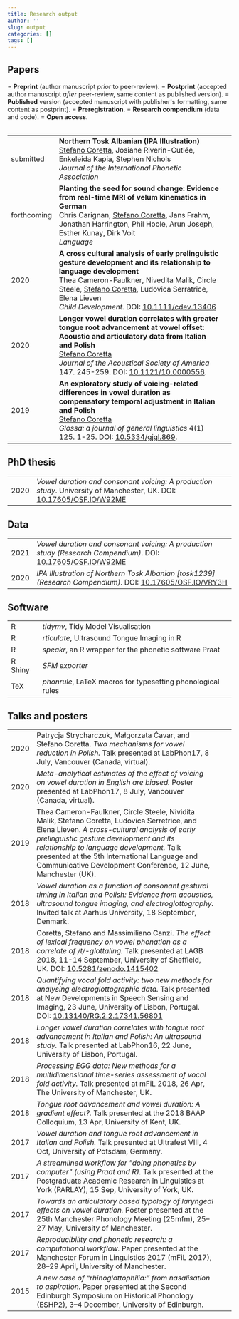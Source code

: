 ```yaml
---
title: Research output
author: ''
slug: output
categories: []
tags: []
---
```


<h2>Papers</h2>

<span style="display: block" id="osi-notice">
  <span class="osi-preprint"></span> = <b>Preprint</b> (author manuscript <em>prior</em> to peer-review).
  <span class="osi-postprint"></span> = <b>Postprint</b> (accepted author manuscript <em>after</em> peer-review, same content as published version).
  <span class="osi-published"></span> = <b>Published</b> version (accepted manuscript with publisher's formatting, same content as postprint).
  <span class="osi-prereg"></span> = <b>Preregistration</b>.
  <span class="osi-compendium"></span> = <b>Research compendium</b> (data and code). <i class="fa fa-lock-open"></i> = <b>Open access</b>.
</span>

<br>

<table>
  <tr>
    <td>submitted</td>
    <td>
    <b>Northern Tosk Albanian (IPA Illustration)</b>
    <br>
    <u>Stefano Coretta</u>, Josiane Riverin-Cutlée, Enkeleida Kapia, Stephen Nichols
    <br>
    <em>Journal of the International Phonetic Association</em>
    <br>
    <a class="osi" href=https://osf.io/mb2hg/ target="_blank"><span class="osi-preprint"></span></a>
    <a class="osi" href=https://osf.io/vry3h/ target="_blank"><span class="osi-compendium"></span></a>
    </td>
    <td></td>
  </tr>
  <tr>
    <td>forthcoming</td>
    <td>
    <b>Planting the seed for sound change: Evidence from real-time MRI of velum kinematics in German</b>
    <br>
    Chris Carignan, <u>Stefano Coretta</u>, Jans Frahm, Jonathan Harrington, Phil Hoole, Arun Joseph, Esther Kunay, Dirk Voit
    <br>
    <em>Language</em>
    <br>
    <a class="osi" href=https://github.com/ChristopherCarignan/journal-articles/tree/master/rtMRI-velum target="_blank"><span class="osi-compendium"></span></a>
    </td>
    <td></td>
  </tr>
  <tr>
    <td>2020</td>
    <td>
    <b>A cross cultural analysis of early prelinguistic gesture development and its relationship to language development</b>
    <br>
    Thea Cameron-Faulkner, Nivedita Malik, Circle Steele, <u>Stefano Coretta</u>, Ludovica Serratrice, Elena Lieven
    <br>
    <em>Child Development</em>. DOI: <a href="http://doi.org/10.1111/cdev.13406" target="_blank">10.1111/cdev.13406</a>
    <br>
    <a class="osi" href=https://doi.org/10.1111/cdev.13406 target="_blank"><span class="osi-published"></span></a>
    </td>
    <td><i class="fa fa-lock-open"></i></td>
  </tr>
  <tr>
    <td>2020</td>
    <td>
    <b>Longer vowel duration correlates with greater tongue root advancement at vowel offset: Acoustic and articulatory data from Italian and Polish</b>
    <br>
    <u>Stefano Coretta</u>
    <br>
    <em>Journal of the Acoustical Society of America</em> 147. 245-259. DOI: <a href="http://doi.org/10.1121/10.0000556" target="_blank">10.1121/10.0000556</a>.
    <br>
    <a class="osi" href=https://doi.org/10.31219/osf.io/zrqyx target="_blank"><span class="osi-postprint"></span></a>
    <a class="osi" href=http://doi.org/10.1121/10.0000556 target="_blank"><span class="osi-published"></span></a>
    <a class="osi" href=https://osf.io/d245b/ target="_blank"><span class="osi-compendium"></span></a>
    </td>
    <td></td>
  </tr>
  <tr>
    <td>2019</td>
    <td>
    <b>An exploratory study of voicing-related differences in vowel duration as compensatory temporal adjustment in Italian and Polish</b>
    <br>
    <u>Stefano Coretta</u>
    <br>
    <em>Glossa: a journal of general linguistics</em> 4(1) 125. 1-25. DOI: <a href="http://doi.org/10.5334/gjgl.869" target="_blank">10.5334/gjgl.869</a>.
    <br>
    <a class="osi" href=http://doi.org/10.5334/gjgl.869 target="_blank"><span class="osi-published"></span></a>
    <a class="osi" href=https://osf.io/bfyhr/ target="_blank"><span class="osi-compendium"></span></a>
    </td>
    <td><i class="fa fa-lock-open"></i></td>
  </tr>
</table>

<h2>PhD thesis</h2>

<table>
  <tr>
    <td>2020</td>
    <td><em>Vowel duration and consonant voicing: A production study</em>. University of Manchester, UK. DOI: <a href="http://doi.org/10.17605/OSF.IO/W92ME" target="_blank">10.17605/OSF.IO/W92ME</a></td>
    <td><a href=https://stefanocoretta.github.io/docs/pubs/coretta-phd-thesis.pdf target="_blank"><i class="fa fa-file-pdf"></i></a></td>
    <td><a class="osi" href=https://osf.io/w92me/ target="_blank"><span class="osi-compendium"></span></a></td>
  </tr>
</table>

<h2>Data</h2>

<table>
  <tr>
    <td>2021</td>
    <td><em>Vowel duration and consonant voicing: A production study (Research Compendium)</em>. DOI: <a href="http://doi.org/10.17605/OSF.IO/W92ME" target="_blank">10.17605/OSF.IO/W92ME</a></td>
  </tr>
  <tr>
    <td>2020</td>
    <td><em>IPA Illustration of Northern Tosk Albanian [tosk1239] (Research Compendium)</em>. DOI: <a href="https://osf.io/vry3h/" target="_blank">10.17605/OSF.IO/VRY3H</a></td>
  </tr>
</table>

<h2>Software</h2>

<table>
  <tr>
    <td>R</td>
    <td><em>tidymv</em>, Tidy Model Visualisation</td>
    <td><a href="http://github.com/stefanocoretta/tidymv" target="_blank"><i class="fa fa-external-link-alt"></i></a></td>
  </tr>
  <tr>
    <td>R</td>
    <td><em>rticulate</em>, Ultrasound Tongue Imaging in R</td>
    <td><a href="http://github.com/stefanocoretta/rticulate" target="_blank"><i class="fa fa-external-link-alt"></i></a></td>
  </tr>
  <tr>
    <td>R</td>
    <td><em>speakr</em>, an R wrapper for the phonetic software Praat</td>
    <td><a href="https://github.com/stefanocoretta/speakr" target="_blank"><i class="fa fa-external-link-alt"></i></a></td>
  </tr>
  <tr>
    <td>R Shiny</td>
    <td><em>SFM exporter</em></td>
    <td><a href="https://stefanocoretta.shinyapps.io/sfm-exporter/" target="_blank"><i class="fa fa-external-link-alt"></i></a></td>
  </tr>
  <tr>
    <td>TeX</td>
    <td><em>phonrule</em>, LaTeX macros for typesetting phonological rules</td>
    <td><a href="https://www.ctan.org/pkg/phonrule" target="_blank"><i class="fa fa-external-link-alt"></i></a></td>
  </tr>
</table>


<h2>Talks and posters</h2>

<table>
  <tr>
    <td>2020</td>
    <td>Patrycja Strycharczuk, Małgorzata Ćavar, and Stefano Coretta. <em>Two mechanisms for vowel reduction in Polish.</em> Talk presented at LabPhon17, 8 July, Vancouver (Canada, virtual).</td>
    <td></td>
    <td></td>
  </tr>
  <tr>
    <td>2020</td>
    <td><em>Meta-analytical estimates of the effect of voicing on vowel duration in English are biased.</em> Poster presented at LabPhon17, 8 July, Vancouver (Canada, virtual).</td>
    <td></td>
    <td><a class="osi" href=https://github.com/stefanocoretta/2020-labphon target="_blank"><span class="osi-compendium"></span></a></td>
  </tr>
  <tr>
    <td>2019</td>
    <td>Thea Cameron-Faulkner, Circle Steele, Nividita Malik, Stefano Coretta, Ludovica Serretrice, and Elena Lieven. <em>A cross-cultural analysis of early prelinguistic gesture development and its relationship to language development.</em> Talk presented at the 5th International Language and Communicative Development Conference, 12 June, Manchester (UK).</td>
    <td></td>
    <td></td>
  </tr>
  <tr>
    <td>2018</td>
    <td><em>Vowel duration as a function of consonant gestural timing in Italian and Polish: Evidence from acoustics, ultrasound tongue imaging, and electroglottography.</em> Invited talk at Aarhus University, 18 September, Denmark.</td>
    <td></td>
    <td></td>
  </tr>
  <tr>
    <td>2018</td>
    <td>Coretta, Stefano and Massimiliano Canzi. <em>The effect of lexical frequency on vowel phonation as a correlate of /t/-glottaling.</em> Talk presented at LAGB 2018, 11-14 September, University of Sheffield, UK. DOI: <a href="http://doi.org/10.5281/zenodo.1415402" target="_blank">10.5281/zenodo.1415402</a></td>
    <td><a href=https://github.com/stefanocoretta/2018-lagb/raw/master/presentation.pdf target="_blank"><i class="fa fa-file-pdf"></i></a></td>
    <td><a class="osi" href=https://github.com/stefanocoretta/2018-lagb target="_blank"><span class="osi-compendium"></span></a></td>
  </tr>
  <tr>
    <td>2018</td>
    <td><em>Quantifying vocal fold activity: two new methods for analysing electroglottographic data.</em> Talk presented at New Developments in Speech Sensing and Imaging, 23 June, University of Lisbon, Portugal. DOI: <a href="http://doi.org/10.13140/RG.2.2.17341.56801" target="_blank">10.13140/RG.2.2.17341.56801</a></td>
    <td><a href=https://www.researchgate.net/publication/325973208_Quantifying_vocal_fold_activity_Two_new_methods_for_analysing_electroglottographic_data" target="_blank"><i class="fa fa-file-pdf"></i></a></td>
    <td><a class="osi" href="https://osf.io/zvcgb/" target="_blank"><span class="osi-compendium"></span></a></td>
  </tr>
  <tr>
    <td>2018</td>
    <td><em>Longer vowel duration correlates with tongue root advancement in Italian and Polish: An ultrasound study.</em> Talk presented at LabPhon16, 22 June, University of Lisbon, Portugal.</td>
    <td><a href=https://www.researchgate.net/publication/325973221_Longer_vowel_duration_correlates_with_tongue_root_advancement_in_Italian_and_Polish_An_ultrasound_study" target="_blank"><i class="fa fa-file-pdf"></i></a></td>
    <td><a class="osi" href="https://github.com/stefanocoretta/2018-labphon" target="_blank"><span class="osi-compendium"></span></a></td>
  </tr>
  <tr>
    <td>2018</td>
    <td><em>Processing EGG data: New methods for a multidimensional time-series assessment of vocal fold activity.</em> Talk presented at mFiL 2018, 26 Apr, The University of Manchester, UK.</td>
    <td></td>
    <td></td>
  </tr>
  <tr>
    <td>2018</td>
    <td><em>Tongue root advancement and vowel duration: A gradient effect?.</em> Talk presented at the 2018 BAAP Colloquium, 13 Apr, University of Kent, UK.</td>
    <td><a href="https://www.researchgate.net/publication/324517901_Tongue_root_advancement_and_vowel_duration_A_gradient_effect" target="_blank"><i class="fa fa-file-pdf"></i></a></td>
    <td><a class="osi" href="https://github.com/stefanocoretta/2018-baap" target="_blank"><span class="osi-compendium"></span></a></td>
  </tr>
  <tr>
    <td>2017</td>
    <td><em>Vowel duration and tongue root advancement in Italian and Polish.</em> Talk presented at Ultrafest VIII, 4 Oct, University of Potsdam, Germany.</td>
    <td><a href="https://stefanocoretta.github.io/docs/pubs/2017-ultrafest.pdf" target="_blank"><i class="fa fa-file-pdf"></i></a></td>
    <td><a class="osi" href="https://github.com/stefanocoretta/2017-ultrafest" target="_blank"><span class="osi-compendium"></span></a></td>
  </tr>
  <tr>
    <td>2017</td>
    <td><em>A streamlined workflow for "doing phonetics by computer" (using Praat and R).</em> Talk presented at the Postgraduate Academic Research in Linguistics at York (PARLAY), 15 Sep, University of York, UK.</td>
    <td><a href="https://stefanocoretta.github.io/docs/pubs/2017-parlay.pdf" target="_blank"><i class="fa fa-file-pdf"></i></a></td>
    <td><a class="osi" href="https://github.com/stefanocoretta/speakr-demo" target="_blank"><span class="osi-compendium"></span></a></td>
  </tr>
  <tr>
    <td>2017</td>
    <td><em>Towards an articulatory based typology of laryngeal effects on vowel duration.</em> Poster presented at the 25th Manchester Phonology Meeting (25mfm), 25–27 May, University of Manchester.</td>
    <td><a href="https://stefanocoretta.github.io/docs/pubs/2017-mfm.pdf" target="_blank"><i class="fa fa-file-pdf"></i></a></td>
    <td><a class="osi" href="https://github.com/stefanocoretta/ma-thesis-york" target="_blank"><span class="osi-compendium"></span></a></td>
  </tr>
  <tr>
    <td>2017</td>
    <td><em>Reproducibility and phonetic research: a computational workflow.</em> Paper presented at the Manchester Forum in Linguistics 2017 (mFiL 2017), 28–29 April, University of Manchester.</td>
    <td><a href="http://nbviewer.jupyter.org/github/stefanocoretta/reproducible-phonetics/blob/master/slides.pdf" target="_blank"><i class="fa fa-file-pdf"></i></a></td>
    <td><a class="osi" href="https://github.com/stefanocoretta/reproducible-phonetics" target="_blank"><span class="osi-compendium"></span></a></td>
  </tr>
  <tr>
    <td>2015</td>
    <td><em>A new case of “rhinoglottophilia:” from nasalisation to aspiration.</em> Paper presented at the Second Edinburgh Symposium on Historical Phonology (ESHP2), 3–4 December, University of Edinburgh.</td>
    <td><a href="https://stefanocoretta.github.io/docs/pubs/2015-eshp.pdf" target="_blank"><i class="fa fa-file-pdf"></i></a></td>
    <td></td>
  </tr>
</table>
